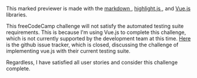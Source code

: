 This marked previewer is made with the [ markdown ](https://github.com/markedjs/marked), [ highlight.js ](https://github.com/markedjs/marked), and [ Vue.js ](https://vuejs.org/) libraries.

This freeCodeCamp challenge will not satisfy the automated testing suite requirements. This is because I'm using Vue.js to complete this challenge, which is not currently supported by the development team at this time. [Here](https://github.com/freeCodeCamp/testable-projects-fcc/issues/31) is the github issue tracker, which is closed, discussing the challenge of implementing vue.js with their current testing suite.

Regardless, I have satisfied all user stories and consider this challenge complete.

